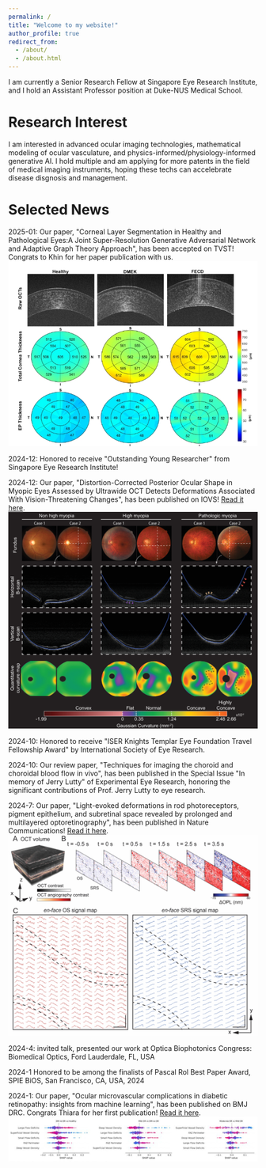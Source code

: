 ```yaml
---
permalink: /
title: "Welcome to my website!"
author_profile: true
redirect_from: 
  - /about/
  - /about.html
---
```


I am currently a Senior Research Fellow at Singapore Eye Research Institute, and I hold an Assistant Professor position at Duke-NUS Medical School. 

Research Interest
======
I am interested in advanced ocular imaging technologies, mathematical modeling of ocular vasculature, and physics-informed/physiology-informed generative AI. I hold multiple and am applying for more patents in the field of medical imaging instruments, hoping these techs can accelebrate disease disgnosis and management. 


Selected News
======
  2025-01: Our paper, "Corneal Layer Segmentation in Healthy and Pathological Eyes:A Joint Super-Resolution Generative Adversarial Network and Adaptive Graph Theory Approach", has been accepted on TVST! Congrats to Khin for her paper publication with us. 
  <br/><img src='/images/khin_TVST.png'>
  
  2024-12: Honored to receive "Outstanding Young Researcher" from Singapore Eye Research Institute!

  2024-12: Our paper, "Distortion-Corrected Posterior Ocular Shape in Myopic Eyes Assessed by Ultrawide OCT Detects Deformations Associated With Vision-Threatening Changes", has been published on IOVS! 
  [Read it here](https://iovs.arvojournals.org/article.aspx?articleid=2802226&resultClick=1).<br/><img src='/images/curvature.png'>

  2024-10: Honored to receive "ISER Knights Templar Eye Foundation Travel Fellowship Award" by International Society of Eye Research.

  2024-10: Our review paper, "Techniques for imaging the choroid and choroidal blood flow in vivo", has been published in the Special Issue "In memory of Jerry Lutty" of Experimental Eye Research, honoring the significant contributions of Prof. Jerry Lutty to eye research.

  2024-7: Our paper, "Light-evoked deformations in rod photoreceptors, pigment epithelium, and subretinal space revealed by prolonged and multilayered optoretinography", has been published in Nature Communications! 
  [Read it here](https://www.nature.com/articles/s41467-024-49014-5).<br/><img src='/images/ORG_NC.png'>

  2024-4: invited talk, presented our work at Optica Biophotonics Congress: Biomedical Optics, Ford Lauderdale, FL, USA
  
  2024-1 Honored to be among the finalists of Pascal Rol Best Paper Award, SPIE BiOS, San Francisco, CA, USA, 2024
  
  2024-1: Our paper, "Ocular microvascular complications in diabetic retinopathy: insights from machine learning", has been published on BMJ DRC. Congrats Thiara for her first publication! 
  [Read it here](https://drc.bmj.com/content/12/1/e003758).<br/><img src='/images/thiara.png'>
  
